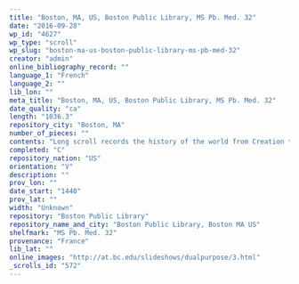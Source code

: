 ```yaml
---
title: "Boston, MA, US, Boston Public Library, MS Pb. Med. 32"
date: "2016-09-28"
wp_id: "4627"
wp_type: "scroll"
wp_slug: "boston-ma-us-boston-public-library-ms-pb-med-32"
creator: "admin"
online_bibliography_record: ""
language_1: "French"
language_2: ""
lib_lon: ""
meta_title: "Boston, MA, US, Boston Public Library, MS Pb. Med. 32"
date_quality: "ca"
length: "1036.3"
repository_city: "Boston, MA"
number_of_pieces: ""
contents: "Long scroll records the history of the world from Creation through the year 1380, with fifty-seven miniatures illuminating the text. It was created in a Loire Valley workshop around the year 1440 and is one of the earliest known copies of La Chronique Universelle."
completed: "C"
repository_nation: "US"
orientation: "V"
description: ""
prov_lon: ""
date_start: "1440"
prov_lat: ""
width: "Unknown"
repository: "Boston Public Library"
repository_name_and_city: "Boston Public Library, Boston MA US"
shelfmark: "MS Pb. Med. 32"
provenance: "France"
lib_lat: ""
online_images: "http://at.bc.edu/slideshows/dualpurpose/3.html"
_scrolls_id: "572"
---
```



